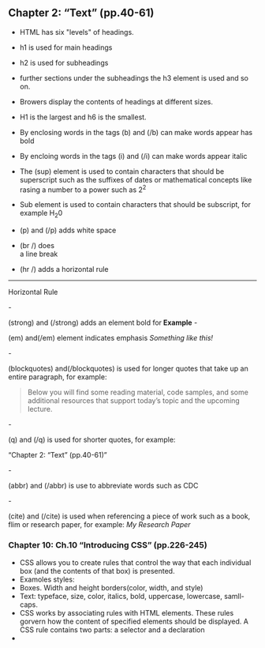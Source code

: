 ## Chapter 2: “Text” (pp.40-61)
- <p>HTML has six "levels" of headings.</p>
- <p>h1 is used for main headings</p>
- <p>h2 is used for subheadings</p>
- <p>further sections under the subheadings the h3 element is used and so on.</p>
- <p>Browers display the contents of headings at different sizes.</p>
- <p>H1 is the largest and h6 is the smallest.</p>
- <p>By enclosing words in the tags (b) and (/b) can make words appear has bold</p>
- <p>By encloing words in the tags (i) and (/i) can make words appear italic</p>
- <p>The (sup) element is used to contain characters that should be superscript such as the suffixes of dates or mathematical concepts like rasing a number to a power such as 2<sup>2</sup></p>
- <p>Sub element is used to contain characters that should be subscript, for example H<sub>2</sub>0</p>
- <p>(p) and (/p) adds white space</p>
- <p>(br /) does<br /> a line break
- <p>(hr /) adds a horizontal rule</p>
<hr />
<p> Horizontal Rule</p>
- <p>(strong) and (/strong) adds an element bold for<strong> Example</strong>
- <p>(em) and(/em) element indicates emphasis <em>Something like this!</em></p>
-  <p>(blockquotes) and(/blockquotes) is used for longer quotes that take up an entire paragraph, for example:</p>
  <p><blockquote>Below you will find some reading material, code samples, and some additional resources that support today’s topic and the upcoming lecture.</blockquote></p>
- <p>(q) and (/q) is used for shorter quotes, for example:<p/>
<p><q>Chapter 2: “Text” (pp.40-61)</q></p>
- <p>(abbr) and (/abbr) is use to abbreviate words such as<abbr title"Centers for Disease Control and Prevention"> CDC</abbr></p>
- <p>(cite) and (/cite) is used when referencing a piece of work such as a book, flim or research paper, for example: <cite>My Research Paper</cite></p>


### Chapter 10: Ch.10 “Introducing CSS” (pp.226-245)
- CSS allows you to create rules that control the way that each individual box (and the contents of that box) is presented.
- Examoles styles:
- Boxes. Width and height borders(color, width, and style)
- Text: typeface, size, color, italics, bold, uppercase, lowercase, samll-caps.
- CSS works by associating rules with HTML elements. These rules gorvern how the content of specified elements should be displayed. A CSS rule contains two parts: a selector and a declaration
- 
